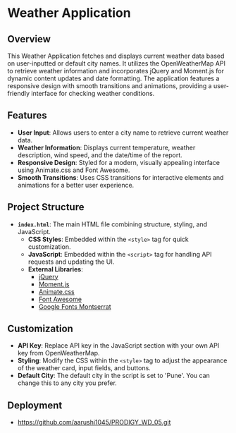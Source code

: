 # Weather Application

## Overview

This Weather Application fetches and displays current weather data based on user-inputted or default city names. It utilizes the OpenWeatherMap API to retrieve weather information and incorporates jQuery and Moment.js for dynamic content updates and date formatting. The application features a responsive design with smooth transitions and animations, providing a user-friendly interface for checking weather conditions.

## Features

- **User Input**: Allows users to enter a city name to retrieve current weather data.
- **Weather Information**: Displays current temperature, weather description, wind speed, and the date/time of the report.
- **Responsive Design**: Styled for a modern, visually appealing interface using Animate.css and Font Awesome.
- **Smooth Transitions**: Uses CSS transitions for interactive elements and animations for a better user experience.

## Project Structure

- **`index.html`**: The main HTML file combining structure, styling, and JavaScript.
  - **CSS Styles**: Embedded within the `<style>` tag for quick customization.
  - **JavaScript**: Embedded within the `<script>` tag for handling API requests and updating the UI.
  - **External Libraries**: 
    - [jQuery](https://code.jquery.com/jquery-3.6.0.min.js)
    - [Moment.js](https://momentjs.com/downloads/moment.min.js)
    - [Animate.css](https://cdnjs.cloudflare.com/ajax/libs/animate.css/4.1.1/animate.min.css)
    - [Font Awesome](https://cdnjs.cloudflare.com/ajax/libs/font-awesome/5.15.1/css/all.min.css)
    - [Google Fonts Montserrat](https://fonts.googleapis.com/css2?family=Montserrat:wght@400;700&display=swap)

## Customization

- **API Key**: Replace API key in the JavaScript section with your own API key from OpenWeatherMap.
- **Styling**: Modify the CSS within the `<style>` tag to adjust the appearance of the weather card, input fields, and buttons.
- **Default City**: The default city in the script is set to 'Pune'. You can change this to any city you prefer.

## Deployment

- https://github.com/aarushi1045/PRODIGY_WD_05.git
